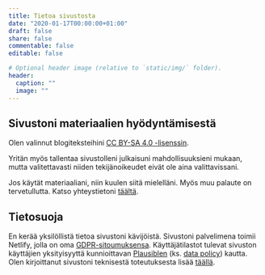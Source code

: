 ```yaml
---
title: Tietoa sivustosta
date: "2020-01-17T00:00:00+01:00"
draft: false
share: false
commentable: false
editable: false

# Optional header image (relative to `static/img/` folder).
header:
  caption: ""
  image: ""
---
```


## Sivustoni materiaalien hyödyntämisestä

Olen valinnut blogiteksteihini [CC BY-SA 4.0 -lisenssin](https://creativecommons.org/licenses/by-sa/4.0/deed.fi).

Yritän myös tallentaa sivustolleni julkaisuni mahdollisuuksieni mukaan, mutta valitettavasti niiden tekijänoikeudet eivät ole aina valittavissani.

Jos käytät materiaaliani, niin kuulen siitä mielelläni. Myös muu palaute on tervetullutta. Katso yhteystietoni [täältä](/fi/#contact).

## Tietosuoja

En kerää yksilöllistä tietoa sivustoni kävijöistä. Sivustoni palvelimena toimii Netlify, jolla on oma [GDPR-sitoumuksensa](https://www.netlify.com/gdpr-ccpa). Käyttäjätilastot tulevat sivuston käyttäjien yksityisyyttä kunnioittavan [Plausiblen](https://plausible.io/) (ks. [data policy](https://plausible.io/data-policy)) kautta. Olen kirjoittanut sivustoni teknisestä toteutuksesta lisää [täällä](/fi/post/omat-kotisivut).